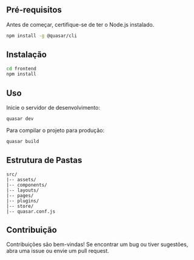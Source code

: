 ## Pré-requisitos

Antes de começar, certifique-se de ter o Node.js instalado.

```bash
npm install -g @quasar/cli
```

## Instalação

```bash
cd frontend
npm install
```

## Uso

Inicie o servidor de desenvolvimento:

```bash
quasar dev
```

Para compilar o projeto para produção:

```bash
quasar build
```

## Estrutura de Pastas

```
src/
|-- assets/
|-- components/
|-- layouts/
|-- pages/
|-- plugins/
|-- store/
|-- quasar.conf.js
```

## Contribuição

Contribuições são bem-vindas! Se encontrar um bug ou tiver sugestões, abra uma issue ou envie um pull request.


